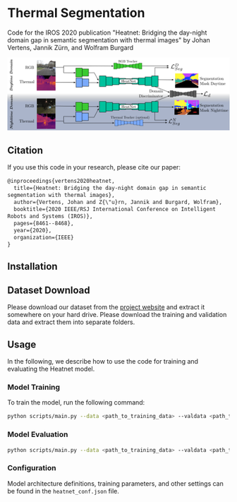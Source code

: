 

# Thermal Segmentation

Code for the IROS 2020 publication "Heatnet: Bridging the day-night domain gap in semantic segmentation with thermal images" by Johan Vertens, Jannik Zürn, and Wolfram Burgard

<img src="img/heatnet.png">


## Citation

If you use this code in your research, please cite our paper:

```
@inproceedings{vertens2020heatnet,
  title={Heatnet: Bridging the day-night domain gap in semantic segmentation with thermal images},
  author={Vertens, Johan and Z{\"u}rn, Jannik and Burgard, Wolfram},
  booktitle={2020 IEEE/RSJ International Conference on Intelligent Robots and Systems (IROS)},
  pages={8461--8468},
  year={2020},
  organization={IEEE}
}
```

## Installation



## Dataset Download

Please download our dataset from the [project website](http://thermal.cs.uni-freiburg.de/) and extract it somewhere on 
your hard drive. Please download the training and validation data and extract them into separate folders.

## Usage

In the following, we describe how to use the code for training and evaluating the Heatnet model.

### Model Training

To train the model, run the following command:

```bash
python scripts/main.py --data <path_to_training_data> --valdata <path_to_validation_data>
```


### Model Evaluation
 

```bash
python scripts/main.py --data <path_to_training_data> --valdata <path_to_validation_data> --resume <path_to_model> --evaluate
```


### Configuration

Model architecture definitions, training parameters, and other settings can be found in the `heatnet_conf.json` file.